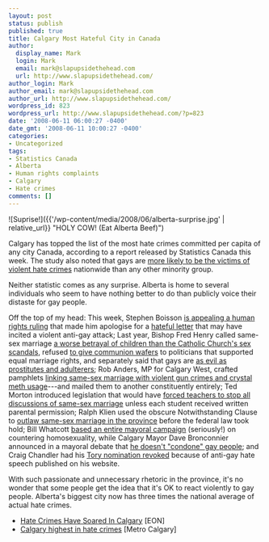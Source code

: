 ```yaml
---
layout: post
status: publish
published: true
title: Calgary Most Hateful City in Canada
author:
  display_name: Mark
  login: Mark
  email: mark@slapupsidethehead.com
  url: http://www.slapupsidethehead.com/
author_login: Mark
author_email: mark@slapupsidethehead.com
author_url: http://www.slapupsidethehead.com/
wordpress_id: 823
wordpress_url: http://www.slapupsidethehead.com/?p=823
date: '2008-06-11 06:00:27 -0400'
date_gmt: '2008-06-11 10:00:27 -0400'
categories:
- Uncategorized
tags:
- Statistics Canada
- Alberta
- Human rights complaints
- Calgary
- Hate crimes
comments: []
---
```

![Suprise!]({{'/wp-content/media/2008/06/alberta-surprise.jpg' | relative_url}} "HOLY COW! (Eat Alberta Beef)")

Calgary has topped the list of the most hate crimes committed per capita of any city Canada, according to a report released by Statistics Canada this week. The study also noted that gays are [more likely to be the victims of violent hate crimes](http://www.slapupsidethehead.com/2008/02/gays-at-risk-of-assault/ "Sad, sad stuff.") nationwide than any other minority group.

Neither statistic comes as any surprise. Alberta is home to several individuals who seem to have nothing better to do than publicly voice their distaste for gay people.

Off the top of my head: This week, Stephen Boisson [is appealing a human rights ruling](http://www.saultstar.com/ArticleDisplay.aspx?e=1065585 "Because saying I'm sorry is so much harder than launching a lawsuit") that made him apologise for a [hateful letter](http://www.slapupsidethehead.com/2007/12/free-speech-hate-speech/ "Don't worry, this doesn't link to the letter!") that may have incited a violent anti-gay attack; Last year, Bishop Fred Henry called same-sex marriage [a worse betrayal of children than the Catholic Church's sex scandals](http://www.slapupsidethehead.com/2006/09/fred-henry-off-the-deep-end/ "Yeah, that logic adds up..."), refused [to give communion wafers](http://www.slapupsidethehead.com/2006/08/wafer-nazi/ "That's what Jesus would do, after all.") to politicians that supported equal marriage rights, and separately said that gays are [as evil as prostitutes and adulterers](http://www.slapupsidethehead.com/2008/01/bishop-restrict-rights/ "What does he think of actual gay prostitutes, then?"); Rob Anders, MP for Calgary West, crafted pamphlets [linking same-sex marriage with violent gun crimes and crystal meth usage](http://www.slapupsidethehead.com/2006/07/homosexual-sex-marriage/ "Homosexual sex marriage!")---and mailed them to another constituently entirely; Ted Morton introduced legislation that would have [forced teachers to stop all discussions of same-sex marriage](http://www.slapupsidethehead.com/2006/05/anti-gay-bill-targets-teachers/ "Because that's what they do with other controversial topics like war and ethics") unless each student received written parental permission; Ralph Klien used the obscure Notwithstanding Clause to [outlaw same-sex marriage in the province](http://www.slapupsidethehead.com/2006/04/ralph-to-leave-throne/ "But they were too late---equal marriage has now destroyed society for good. Oh well.") before the federal law took hold; Bill Whatcott [based an entire mayoral campaign](http://www.slapupsidethehead.com/2007/06/mayor-of-edmonton/ "I think he tops it all, personally.") (seriously!) on countering homosexuality, while Calgary Mayor Dave Bronconnier announced in a mayoral debate that [he doesn't "condone" gay people](http://www.slapupsidethehead.com/2007/10/calgary-mayor/ "And I don't condone the mayoral lifestyle"); and Craig Chandler had his [Tory nomination revoked](http://www.slapupsidethehead.com/2007/12/tory-candidate-booted/ "Really? Booted from the Tories?") because of anti-gay hate speech published on his website.

With such passionate and unnecessary rhetoric in the province, it's no wonder that some people get the idea that it's OK to react violently to gay people. Alberta's biggest city now has three times the national average of actual hate crimes.

- [Hate Crimes Have Soared In Calgary](http://www.eontarionow.com/national/2008/06/10/hate-crimes-have-soared-in-calgary/) [EON]
- [Calgary highest in hate crimes](http://www.metronews.ca/calgary/local/article/66731) [Metro Calgary]
